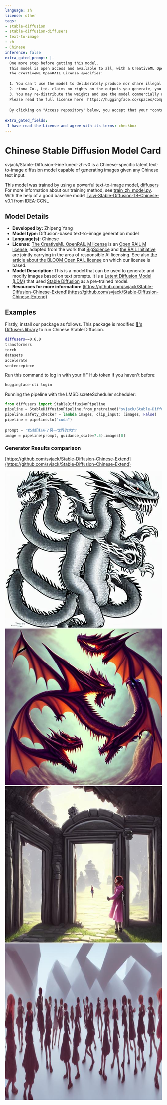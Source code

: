 ```yaml
---
language: zh
license: other
tags:
- stable-diffusion
- stable-diffusion-diffusers
- text-to-image
- zh
- Chinese
inference: false
extra_gated_prompt: |-
  One more step before getting this model.
  This model is open access and available to all, with a CreativeML OpenRAIL-M license further specifying rights and usage.
  The CreativeML OpenRAIL License specifies: 

  1. You can't use the model to deliberately produce nor share illegal or harmful outputs or content 
  2. rinna Co., Ltd. claims no rights on the outputs you generate, you are free to use them and are accountable for their use which must not go against the provisions set in the license
  3. You may re-distribute the weights and use the model commercially and/or as a service. If you do, please be aware you have to include the same use restrictions as the ones in the license and share a copy of the CreativeML OpenRAIL-M to all your users (please read the license entirely and carefully)
  Please read the full license here: https://huggingface.co/spaces/CompVis/stable-diffusion-license
  
  By clicking on "Access repository" below, you accept that your *contact information* (email address and username) can be shared with the model authors as well.
    
extra_gated_fields:
 I have read the License and agree with its terms: checkbox
---
```



# Chinese Stable Diffusion Model Card

<!--
![rinna](https://github.com/rinnakk/japanese-clip/blob/master/data/rinna.png?raw=true)
-->

svjack/Stable-Diffusion-FineTuned-zh-v0 is a Chinese-specific latent text-to-image diffusion model capable of generating images given any Chinese text input.

This model was trained by using a powerful text-to-image model, [diffusers](https://github.com/huggingface/diffusers)
For more information about our training method, see [train_zh_model.py](https://github.com/svjack/Stable-Diffusion-Chinese-Extend/blob/main/train_zh_model.py).
With the help of a good baseline model [Taiyi-Stable-Diffusion-1B-Chinese-v0.1](IDEA-CCNL/Taiyi-Stable-Diffusion-1B-Chinese-v0.1) from [IDEA-CCNL](https://github.com/IDEA-CCNL/Fengshenbang-LM)

<!--
[![Open In Colab](https://colab.research.google.com/assets/colab-badge.svg)](https://colab.research.google.com/github/rinnakk/japanese-stable-diffusion/blob/master/scripts/txt2img.ipynb)
-->

## Model Details
- **Developed by:** Zhipeng Yang
- **Model type:** Diffusion-based text-to-image generation model
- **Language(s):** Chinese
- **License:** [The CreativeML OpenRAIL M license](https://huggingface.co/spaces/CompVis/stable-diffusion-license) is an [Open RAIL M license](https://www.licenses.ai/blog/2022/8/18/naming-convention-of-responsible-ai-licenses), adapted from the work that [BigScience](https://bigscience.huggingface.co/) and [the RAIL Initiative](https://www.licenses.ai/) are jointly carrying in the area of responsible AI licensing. See also [the article about the BLOOM Open RAIL license](https://bigscience.huggingface.co/blog/the-bigscience-rail-license) on which our license is based.
- **Model Description:** This is a model that can be used to generate and modify images based on text prompts. It is a [Latent Diffusion Model (LDM)](https://arxiv.org/abs/2112.10752) that used [Stable Diffusion](https://github.com/CompVis/stable-diffusion) as a pre-trained model. 
- **Resources for more information:** [https://github.com/svjack/Stable-Diffusion-Chinese-Extend](https://github.com/svjack/Stable-Diffusion-Chinese-Extend)

## Examples

Firstly, install our package as follows. This package is modified [🤗's Diffusers library](https://github.com/huggingface/diffusers) to run Chinese Stable Diffusion.


```bash
diffusers==0.6.0
transformers
torch
datasets
accelerate
sentencepiece
```

Run this command to log in with your HF Hub token if you haven't before:

```bash
huggingface-cli login
```

Running the pipeline with the LMSDiscreteScheduler scheduler:

```python
from diffusers import StableDiffusionPipeline
pipeline = StableDiffusionPipeline.from_pretrained("svjack/Stable-Diffusion-FineTuned-zh-v2")
pipeline.safety_checker = lambda images, clip_input: (images, False)
pipeline = pipeline.to("cuda")

prompt = '女孩们打开了另一世界的大门'
image = pipeline(prompt, guidance_scale=7.5).images[0]
```
### Generator Results comparison
[https://github.com/svjack/Stable-Diffusion-Chinese-Extend](https://github.com/svjack/Stable-Diffusion-Chinese-Extend)

![0](https://github.com/svjack/Stable-Diffusion-Chinese-Extend/blob/main/imgs/dragon_v2.jpg?raw=true)
![1](https://github.com/svjack/Stable-Diffusion-Chinese-Extend/blob/main/imgs/dragon_style_v2.jpg?raw=true)
![2](https://github.com/svjack/Stable-Diffusion-Chinese-Extend/blob/main/imgs/girl_v2.jpg?raw=true)
![3](https://github.com/svjack/Stable-Diffusion-Chinese-Extend/blob/main/imgs/girl_style_v2.jpg?raw=true)

<!--
_Note: `JapaneseStableDiffusionPipeline` is almost same as diffusers' `StableDiffusionPipeline` but added some lines to initialize our models properly._ 


## Misuse, Malicious Use, and Out-of-Scope Use
_Note: This section is taken from the [DALLE-MINI model card](https://huggingface.co/dalle-mini/dalle-mini), but applies in the same way to Stable Diffusion v1._


The model should not be used to intentionally create or disseminate images that create hostile or alienating environments for people. This includes generating images that people would foreseeably find disturbing, distressing, or offensive; or content that propagates historical or current stereotypes.

### Out-of-Scope Use
The model was not trained to be factual or true representations of people or events, and therefore using the model to generate such content is out-of-scope for the abilities of this model.

### Misuse and Malicious Use
Using the model to generate content that is cruel to individuals is a misuse of this model. This includes, but is not limited to:

- Generating demeaning, dehumanizing, or otherwise harmful representations of people or their environments, cultures, religions, etc.
- Intentionally promoting or propagating discriminatory content or harmful stereotypes.
- Impersonating individuals without their consent.
- Sexual content without consent of the people who might see it.
- Mis- and disinformation
- Representations of egregious violence and gore
- Sharing of copyrighted or licensed material in violation of its terms of use.
- Sharing content that is an alteration of copyrighted or licensed material in violation of its terms of use.

## Limitations and Bias

### Limitations

- The model does not achieve perfect photorealism
- The model cannot render legible text
- The model does not perform well on more difficult tasks which involve compositionality, such as rendering an image corresponding to “A red cube on top of a blue sphere”
- Faces and people in general may not be generated properly.
- The model was trained mainly with Japanese captions and will not work as well in other languages.
- The autoencoding part of the model is lossy
- The model was trained on a subset of a large-scale dataset
  [LAION-5B](https://laion.ai/blog/laion-5b/) which contains adult material
  and is not fit for product use without additional safety mechanisms and
  considerations.
- No additional measures were used to deduplicate the dataset. As a result, we observe some degree of memorization for images that are duplicated in the training data.
  The training data can be searched at [https://rom1504.github.io/clip-retrieval/](https://rom1504.github.io/clip-retrieval/) to possibly assist in the detection of memorized images.

### Bias

While the capabilities of image generation models are impressive, they can also reinforce or exacerbate social biases. 
Japanese Stable Diffusion was trained on Japanese datasets including [LAION-5B](https://laion.ai/blog/laion-5b/) with Japanese captions, 
which consists of images that are primarily limited to Japanese descriptions. 
Texts and images from communities and cultures that use other languages are likely to be insufficiently accounted for. 
This affects the overall output of the model.
Further, the ability of the model to generate content with non-Japanese prompts is significantly worse than with Japanese-language prompts.

### Safety Module

The intended use of this model is with the [Safety Checker](https://github.com/huggingface/diffusers/blob/main/src/diffusers/pipelines/stable_diffusion/safety_checker.py) in Diffusers. 
This checker works by checking model outputs against known hard-coded NSFW concepts.
The concepts are intentionally hidden to reduce the likelihood of reverse-engineering this filter.
Specifically, the checker compares the class probability of harmful concepts in the embedding space of the `CLIPTextModel` *after generation* of the images. 
The concepts are passed into the model with the generated image and compared to a hand-engineered weight for each NSFW concept.


## Training

**Training Data**
We used the following dataset for training the model:

- Approximately 100 million images with Japanese captions, including the Japanese subset of [LAION-5B](https://laion.ai/blog/laion-5b/).

**Training Procedure**
Japanese Stable Diffusion has the same architecture as Stable Diffusion and was trained by using Stable Diffusion. Because Stable Diffusion was trained on English dataset and the CLIP tokenizer is basically for English, we had 2 stages to transfer to a language-specific model, inspired by [PITI](https://arxiv.org/abs/2205.12952).

1. Train a Japanese-specific text encoder with our Japanese tokenizer from scratch with the latent diffusion model fixed. This stage is expected to map Japanese captions to Stable Diffusion's latent space. 
2. Fine-tune the text encoder and the latent diffusion model jointly. This stage is expected to generate Japanese-style images more. 

[//]: # (_Note: Japanese Stable Diffusion is still running and this checkpoint is the current best one. We might update to a better checkpoint via this repository._)
-->